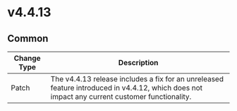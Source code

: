 # v4.4.13

## Common

| Change Type | Description |
|-------------|-------------|
| Patch | The v4.4.13 release includes a fix for an unreleased feature introduced in v4.4.12, which does not impact any current customer functionality. |
